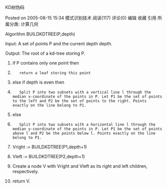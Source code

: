 KD树伪码 

Posted on 2005-08-15 15:34 模式识别技术 阅读(117) 评论(0)  编辑 收藏 引用 所属分类: 计算几何  

Algorithm BUILDKDTREE(P,depth)

Input: A set of points P and the current depth depth. 

Output: The root of a kd-tree storing P.

1.    if P contains only one point then

2.        return a leaf storing this point

3.    else if depth is even then

4.        Split P into two subsets with a vertical line l through the median x-coordinate of the points in P. Let P1 be the set of points to the left and P2 be the set of points to the right. Points exactly on the line belong to P1.

5.    else

6.        Split P into two subsets with a horizontal line l through the median y-coordinate of the points in P. Let P1 be the set of points above l and P2 be the points below l. Points exactly on the line belong to P1.

7.    Vright := BUILDKDTREE(P1,depth+1)

8.    Vleft := BUILDKDTREE(P2,depth+1)

9.    Create a node V with Vright and Vleft as its right and left children, respectively. 

10.    return V.



